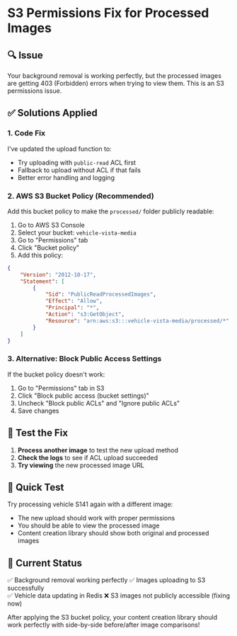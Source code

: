 # S3 Permissions Fix for Processed Images

## 🔍 Issue
Your background removal is working perfectly, but the processed images are getting 403 (Forbidden) errors when trying to view them. This is an S3 permissions issue.

## ✅ Solutions Applied

### 1. Code Fix
I've updated the upload function to:
- Try uploading with `public-read` ACL first
- Fallback to upload without ACL if that fails
- Better error handling and logging

### 2. AWS S3 Bucket Policy (Recommended)

Add this bucket policy to make the `processed/` folder publicly readable:

1. Go to AWS S3 Console
2. Select your bucket: `vehicle-vista-media`
3. Go to "Permissions" tab
4. Click "Bucket policy"
5. Add this policy:

```json
{
    "Version": "2012-10-17",
    "Statement": [
        {
            "Sid": "PublicReadProcessedImages",
            "Effect": "Allow",
            "Principal": "*",
            "Action": "s3:GetObject",
            "Resource": "arn:aws:s3:::vehicle-vista-media/processed/*"
        }
    ]
}
```

### 3. Alternative: Block Public Access Settings

If the bucket policy doesn't work:

1. Go to "Permissions" tab in S3
2. Click "Block public access (bucket settings)"
3. Uncheck "Block public ACLs" and "Ignore public ACLs"
4. Save changes

## 🧪 Test the Fix

1. **Process another image** to test the new upload method
2. **Check the logs** to see if ACL upload succeeded
3. **Try viewing** the new processed image URL

## 🔄 Quick Test

Try processing vehicle S141 again with a different image:
- The new upload should work with proper permissions
- You should be able to view the processed image
- Content creation library should show both original and processed images

## 📝 Current Status

✅ Background removal working perfectly
✅ Images uploading to S3 successfully  
✅ Vehicle data updating in Redis
❌ S3 images not publicly accessible (fixing now)

After applying the S3 bucket policy, your content creation library should work perfectly with side-by-side before/after image comparisons!